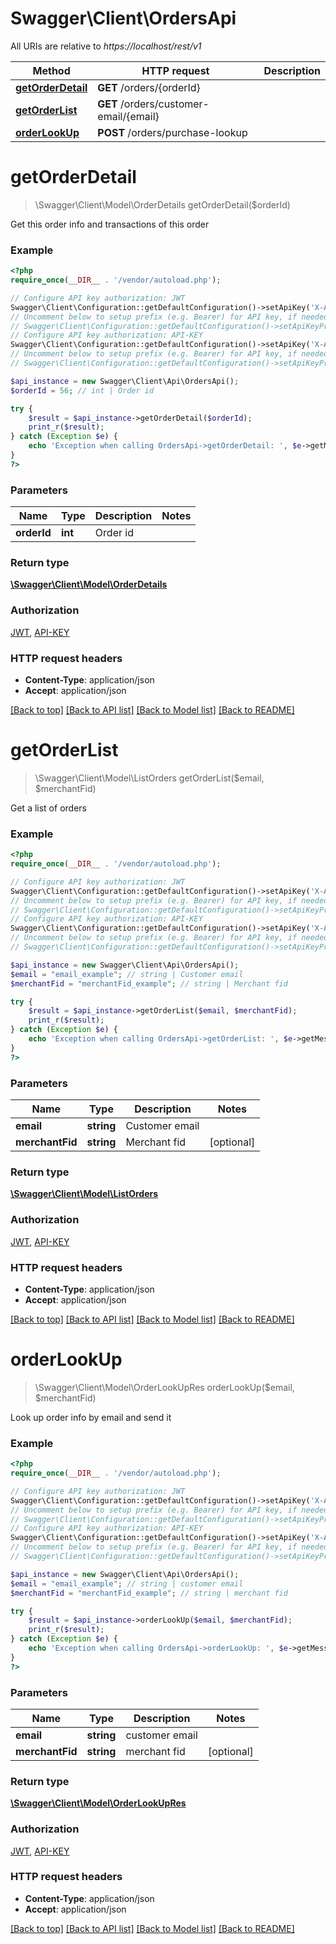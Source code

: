 # Swagger\Client\OrdersApi

All URIs are relative to *https://localhost/rest/v1*

Method | HTTP request | Description
------------- | ------------- | -------------
[**getOrderDetail**](OrdersApi.md#getOrderDetail) | **GET** /orders/{orderId} | 
[**getOrderList**](OrdersApi.md#getOrderList) | **GET** /orders/customer-email/{email} | 
[**orderLookUp**](OrdersApi.md#orderLookUp) | **POST** /orders/purchase-lookup | 


# **getOrderDetail**
> \Swagger\Client\Model\OrderDetails getOrderDetail($orderId)



Get this order info and transactions of this order

### Example
```php
<?php
require_once(__DIR__ . '/vendor/autoload.php');

// Configure API key authorization: JWT
Swagger\Client\Configuration::getDefaultConfiguration()->setApiKey('X-Authorization-JWT', 'YOUR_API_KEY');
// Uncomment below to setup prefix (e.g. Bearer) for API key, if needed
// Swagger\Client\Configuration::getDefaultConfiguration()->setApiKeyPrefix('X-Authorization-JWT', 'Bearer');
// Configure API key authorization: API-KEY
Swagger\Client\Configuration::getDefaultConfiguration()->setApiKey('X-API-KEY', 'YOUR_API_KEY');
// Uncomment below to setup prefix (e.g. Bearer) for API key, if needed
// Swagger\Client\Configuration::getDefaultConfiguration()->setApiKeyPrefix('X-API-KEY', 'Bearer');

$api_instance = new Swagger\Client\Api\OrdersApi();
$orderId = 56; // int | Order id

try {
    $result = $api_instance->getOrderDetail($orderId);
    print_r($result);
} catch (Exception $e) {
    echo 'Exception when calling OrdersApi->getOrderDetail: ', $e->getMessage(), PHP_EOL;
}
?>
```

### Parameters

Name | Type | Description  | Notes
------------- | ------------- | ------------- | -------------
 **orderId** | **int**| Order id |

### Return type

[**\Swagger\Client\Model\OrderDetails**](../Model/OrderDetails.md)

### Authorization

[JWT](../../README.md#JWT), [API-KEY](../../README.md#API-KEY)

### HTTP request headers

 - **Content-Type**: application/json
 - **Accept**: application/json

[[Back to top]](#) [[Back to API list]](../../README.md#documentation-for-api-endpoints) [[Back to Model list]](../../README.md#documentation-for-models) [[Back to README]](../../README.md)

# **getOrderList**
> \Swagger\Client\Model\ListOrders getOrderList($email, $merchantFid)



Get a list of orders

### Example
```php
<?php
require_once(__DIR__ . '/vendor/autoload.php');

// Configure API key authorization: JWT
Swagger\Client\Configuration::getDefaultConfiguration()->setApiKey('X-Authorization-JWT', 'YOUR_API_KEY');
// Uncomment below to setup prefix (e.g. Bearer) for API key, if needed
// Swagger\Client\Configuration::getDefaultConfiguration()->setApiKeyPrefix('X-Authorization-JWT', 'Bearer');
// Configure API key authorization: API-KEY
Swagger\Client\Configuration::getDefaultConfiguration()->setApiKey('X-API-KEY', 'YOUR_API_KEY');
// Uncomment below to setup prefix (e.g. Bearer) for API key, if needed
// Swagger\Client\Configuration::getDefaultConfiguration()->setApiKeyPrefix('X-API-KEY', 'Bearer');

$api_instance = new Swagger\Client\Api\OrdersApi();
$email = "email_example"; // string | Customer email
$merchantFid = "merchantFid_example"; // string | Merchant fid

try {
    $result = $api_instance->getOrderList($email, $merchantFid);
    print_r($result);
} catch (Exception $e) {
    echo 'Exception when calling OrdersApi->getOrderList: ', $e->getMessage(), PHP_EOL;
}
?>
```

### Parameters

Name | Type | Description  | Notes
------------- | ------------- | ------------- | -------------
 **email** | **string**| Customer email |
 **merchantFid** | **string**| Merchant fid | [optional]

### Return type

[**\Swagger\Client\Model\ListOrders**](../Model/ListOrders.md)

### Authorization

[JWT](../../README.md#JWT), [API-KEY](../../README.md#API-KEY)

### HTTP request headers

 - **Content-Type**: application/json
 - **Accept**: application/json

[[Back to top]](#) [[Back to API list]](../../README.md#documentation-for-api-endpoints) [[Back to Model list]](../../README.md#documentation-for-models) [[Back to README]](../../README.md)

# **orderLookUp**
> \Swagger\Client\Model\OrderLookUpRes orderLookUp($email, $merchantFid)



Look up order info by email and send it

### Example
```php
<?php
require_once(__DIR__ . '/vendor/autoload.php');

// Configure API key authorization: JWT
Swagger\Client\Configuration::getDefaultConfiguration()->setApiKey('X-Authorization-JWT', 'YOUR_API_KEY');
// Uncomment below to setup prefix (e.g. Bearer) for API key, if needed
// Swagger\Client\Configuration::getDefaultConfiguration()->setApiKeyPrefix('X-Authorization-JWT', 'Bearer');
// Configure API key authorization: API-KEY
Swagger\Client\Configuration::getDefaultConfiguration()->setApiKey('X-API-KEY', 'YOUR_API_KEY');
// Uncomment below to setup prefix (e.g. Bearer) for API key, if needed
// Swagger\Client\Configuration::getDefaultConfiguration()->setApiKeyPrefix('X-API-KEY', 'Bearer');

$api_instance = new Swagger\Client\Api\OrdersApi();
$email = "email_example"; // string | customer email
$merchantFid = "merchantFid_example"; // string | merchant fid

try {
    $result = $api_instance->orderLookUp($email, $merchantFid);
    print_r($result);
} catch (Exception $e) {
    echo 'Exception when calling OrdersApi->orderLookUp: ', $e->getMessage(), PHP_EOL;
}
?>
```

### Parameters

Name | Type | Description  | Notes
------------- | ------------- | ------------- | -------------
 **email** | **string**| customer email |
 **merchantFid** | **string**| merchant fid | [optional]

### Return type

[**\Swagger\Client\Model\OrderLookUpRes**](../Model/OrderLookUpRes.md)

### Authorization

[JWT](../../README.md#JWT), [API-KEY](../../README.md#API-KEY)

### HTTP request headers

 - **Content-Type**: application/json
 - **Accept**: application/json

[[Back to top]](#) [[Back to API list]](../../README.md#documentation-for-api-endpoints) [[Back to Model list]](../../README.md#documentation-for-models) [[Back to README]](../../README.md)

